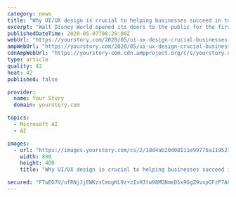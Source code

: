 ```yaml
---
category: news
title: "Why UI/UX design is crucial to helping businesses succeed in today’s world"
excerpt: "Walt Disney World opened its doors to the public for the first time. ‘The happiest place on earth’ was founded on its eponymous founder’s vision of how the ‘ latest technology can be used to improve the lives of people’."
publishedDateTime: 2020-05-07T08:29:00Z
webUrl: "https://yourstory.com/2020/05/ui-ux-design-crucial-businesses-succeed"
ampWebUrl: "https://yourstory.com/2020/05/ui-ux-design-crucial-businesses-succeed/amp"
cdnAmpWebUrl: "https://yourstory-com.cdn.ampproject.org/c/s/yourstory.com/2020/05/ui-ux-design-crucial-businesses-succeed/amp"
type: article
quality: 42
heat: 42
published: false

provider:
  name: Your Story
  domain: yourstory.com

topics:
  - Microsoft AI
  - AI

images:
  - url: "https://images.yourstory.com/cs/2/18d4ab20d08111e99775a119527191d8/Inarticle-1-1588839582973.png?fm=png&auto=format"
    width: 800
    height: 400
    title: "Why UI/UX design is crucial to helping businesses succeed in today’s world"

secured: "FTwEG7V/ufRNjJjEWKzsCmogKL9z+zIxHJtw98MONmeDSx9GgZ9vxpGFzP7AO1/NPYc9EdvfJKGtezrIKeAnneCdDE6TdlFDrxcutKy8MMNchNG1DVsjhMO1Wv5ZP8ZnuehIKHb92jzAeely8w2ME6OJJGLlcPW3DDjirf7KmA8TfQAmaOZVK/F/qsltikhmo0QDPknpfvy6bUXsi9RcKYoT/eKLdA1U/7cqyPkmnpVpQrK59HtEkieejyZDw+/FzH+FKgpVaWv5taYSc5SDVcJ3oYgRLupTOHUWiE7gVXsLXy+HxNX3/ffPzbRDVQzeMk+RPdQIIupM0w3LHuN385pnlCRXkFvh/Y8WvsZIyrooijvAzQSGcHYs3KCSsLQdF+WLg3rAZDrvJgSCiGLJsxEK5mRu/6LxPqpmur2iF7DIlUXH9V4NpJlfU4YEL+SD+StZvRMqYUxdNe84tR0xyOHOy1zESAiYJo/lraasVoM=;cXxMxqWp2RRD/kw/cXeGYg=="
---
```


